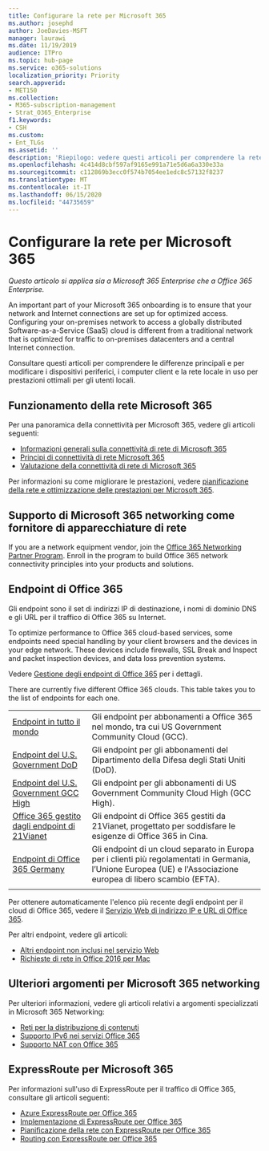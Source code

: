 ```yaml
---
title: Configurare la rete per Microsoft 365
ms.author: josephd
author: JoeDavies-MSFT
manager: laurawi
ms.date: 11/19/2019
audience: ITPro
ms.topic: hub-page
ms.service: o365-solutions
localization_priority: Priority
search.appverid:
- MET150
ms.collection:
- M365-subscription-management
- Strat_O365_Enterprise
f1.keywords:
- CSH
ms.custom:
- Ent_TLGs
ms.assetid: ''
description: 'Riepilogo: vedere questi articoli per comprendere la rete per Microsoft 365.'
ms.openlocfilehash: 4c414d8cbf597af9165e991a71e5d6a6a330e33a
ms.sourcegitcommit: c112869b3ecc0f574b7054ee1edc8c57132f8237
ms.translationtype: MT
ms.contentlocale: it-IT
ms.lasthandoff: 06/15/2020
ms.locfileid: "44735659"
---
```

# <a name="set-up-your-network-for-microsoft-365"></a>Configurare la rete per Microsoft 365

*Questo articolo si applica sia a Microsoft 365 Enterprise che a Office 365 Enterprise.*

An important part of your Microsoft 365 onboarding is to ensure that your network and Internet connections are set up for optimized access. Configuring your on-premises network to access a globally distributed Software-as-a-Service (SaaS) cloud is different from a traditional network that is optimized for traffic to on-premises datacenters and a central Internet connection. 

Consultare questi articoli per comprendere le differenze principali e per modificare i dispositivi periferici, i computer client e la rete locale in uso per prestazioni ottimali per gli utenti locali.

## <a name="how-microsoft-365-networking-works"></a>Funzionamento della rete Microsoft 365

Per una panoramica della connettività per Microsoft 365, vedere gli articoli seguenti:

- [Informazioni generali sulla connettività di rete di Microsoft 365](office-365-networking-overview.md)
- [Principi di connettività di rete Microsoft 365](office-365-network-connectivity-principles.md)
- [Valutazione della connettività di rete di Microsoft 365](assessing-network-connectivity.md)

Per informazioni su come migliorare le prestazioni, vedere [pianificazione della rete e ottimizzazione delle prestazioni per Microsoft 365](network-planning-and-performance.md).

## <a name="support-microsoft-365-networking-as-a-network-equipment-vendor"></a>Supporto di Microsoft 365 networking come fornitore di apparecchiature di rete

If you are a network equipment vendor, join the [Office 365 Networking Partner Program](office-365-networking-partner-program.md). Enroll in the program to build Office 365 network connectivity principles into your products and solutions. 

## <a name="office-365-endpoints"></a>Endpoint di Office 365

Gli endpoint sono il set di indirizzi IP di destinazione, i nomi di dominio DNS e gli URL per il traffico di Office 365 su Internet. 

To optimize performance to Office 365 cloud-based services, some endpoints need special handling by your client browsers and the devices in your edge network. These devices include firewalls, SSL Break and Inspect and packet inspection devices, and data loss prevention systems.

Vedere [Gestione degli endpoint di Office 365](managing-office-365-endpoints.md) per i dettagli.

There are currently five different Office 365 clouds. This table takes you to the list of endpoints for each one.

|||
|:-------|:-----|
| [Endpoint in tutto il mondo](urls-and-ip-address-ranges.md) | Gli endpoint per abbonamenti a Office 365 nel mondo, tra cui US Government Community Cloud (GCC). |
| [Endpoint del U.S. Government DoD](office-365-u-s-government-dod-endpoints.md) | Gli endpoint per gli abbonamenti del Dipartimento della Difesa degli Stati Uniti (DoD). |
| [Endpoint del U.S. Government GCC High](office-365-u-s-government-gcc-high-endpoints.md) | Gli endpoint per gli abbonamenti di US Government Community Cloud High (GCC High). |
| [Office 365 gestito dagli endpoint di 21Vianet](urls-and-ip-address-ranges-21vianet.md) | Gli endpoint di Office 365 gestiti da 21Vianet, progettato per soddisfare le esigenze di Office 365 in Cina. |
| [Endpoint di Office 365 Germany](office-365-germany-endpoints.md) | Gli endpoint di un cloud separato in Europa per i clienti più regolamentati in Germania, l’Unione Europea (UE) e l'Associazione europea di libero scambio (EFTA). |
|||

Per ottenere automaticamente l'elenco più recente degli endpoint per il cloud di Office 365, vedere il [Servizio Web di indirizzo IP e URL di Office 365](office-365-ip-web-service.md).

Per altri endpoint, vedere gli articoli:

- [Altri endpoint non inclusi nel servizio Web](additional-office365-ip-addresses-and-urls.md)
- [Richieste di rete in Office 2016 per Mac](network-requests-in-office-2016-for-mac.md)


## <a name="additional-topics-for-microsoft-365-networking"></a>Ulteriori argomenti per Microsoft 365 networking

Per ulteriori informazioni, vedere gli articoli relativi a argomenti specializzati in Microsoft 365 Networking:

- [Reti per la distribuzione di contenuti](content-delivery-networks.md)
- [Supporto IPv6 nei servizi Office 365](ipv6-support.md)
- [Supporto NAT con Office 365](nat-support-with-office-365.md)

## <a name="expressroute-for-microsoft-365"></a>ExpressRoute per Microsoft 365

Per informazioni sull'uso di ExpressRoute per il traffico di Office 365, consultare gli articoli seguenti:

- [Azure ExpressRoute per Office 365](azure-expressroute.md)
- [Implementazione di ExpressRoute per Office 365](implementing-expressroute.md)
- [Pianificazione della rete con ExpressRoute per Office 365](network-planning-with-expressroute.md)
- [Routing con ExpressRoute per Office 365](routing-with-expressroute.md)

